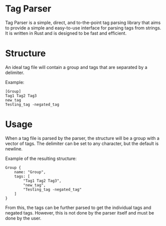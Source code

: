 # Tag Parser
Tag Parser is a simple, direct, and to-the-point tag parsing library that aims to provide a simple and easy-to-use interface for parsing tags from strings. It is written in Rust and is designed to be fast and efficient.

# Structure
An ideal tag file will contain a group and tags that are separated by a delimiter.

Example:
```
[Group]
Tag1 Tag2 Tag3
new_tag
Testing_tag -negated_tag
```

# Usage
When a tag file is parsed by the parser, the structure will be a group with a vector of tags. The delimiter can be set to any character, but the default is newline.

Example of the resulting structure:
```
Group {
    name: "Group",
    tags: [
        "Tag1 Tag2 Tag3",
        "new_tag",
        "Testing_tag -negated_tag"
    ]
}
```

From this, the tags can be further parsed to get the individual tags and negated tags. However, this is not done by the parser itself and must be done by the user.
